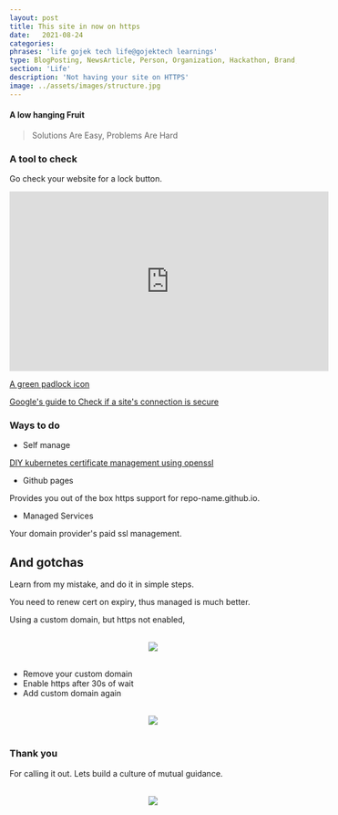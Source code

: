 ```yaml
---
layout: post
title: This site in now on https
date:   2021-08-24
categories:
phrases: 'life gojek tech life@gojektech learnings'
type: BlogPosting, NewsArticle, Person, Organization, Hackathon, Brand, Atlas, Guide, Failures, Learnings
section: 'Life'
description: 'Not having your site on HTTPS'
image: ../assets/images/structure.jpg
---
```


#### A low hanging Fruit

> Solutions Are Easy, Problems Are Hard

### A tool to check
Go check your website for a lock button.

<iframe width="560" height="315" src="https://www.youtube.com/embed/7q-qOOeGSdI" title="YouTube video player" frameborder="0" allow="accelerometer; autoplay; clipboard-write; encrypted-media; gyroscope; picture-in-picture" allowfullscreen></iframe>

[A green padlock icon](https://youtu.be/7q-qOOeGSdI)

[Google's guide to Check if a site's connection is secure](https://support.google.com/chrome/answer/95617?hl=en)

### Ways to do
- Self manage

[DIY kubernetes certificate management using openssl](https://kubernetes.io/docs/tasks/administer-cluster/certificates/#openssl)

- Github pages

Provides you out of the box https support for repo-name.github.io.

- Managed Services

Your domain provider's paid ssl management.

## And gotchas

Learn from my mistake, and do it in simple steps.

You need to renew cert on expiry, thus managed is much better.

Using a custom domain, but https not enabled,

<br>

<div style="text-align:center"><img src="disablement.png" /></div>

<br>

- Remove your custom domain
- Enable https after 30s of wait
- Add custom domain again

<br>

<div style="text-align:center"><img src="secure-now.png" /></div>

<br>

### Thank you

For calling it out. Lets build a culture of mutual guidance.

<br>

<div style="text-align:center"><img src="thanks.png" /></div>

<br>
